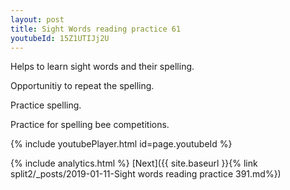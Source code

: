 ```yaml
---
layout: post
title: Sight Words reading practice 61
youtubeId: 15Z1UTIJj2U
---
```

 
 
Helps to learn sight words and their spelling.

Opportunitiy to repeat the spelling. 

Practice spelling. 
 
Practice for spelling bee competitions. 
 
{% include youtubePlayer.html id=page.youtubeId %}
 
 
{% include analytics.html %} 
[Next]({{ site.baseurl }}{% link  split2/_posts/2019-01-11-Sight words reading practice 391.md%})
 
